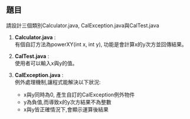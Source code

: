 ## 題目

請設計三個類別Calculator.java, CalException.java與CalTest.java
1. **Calculator.java** :  
   有個自訂方法為powerXY(int x, int y), 功能是會計算x的y次方並回傳結果。

2. **CalTest.java** :  
   使用者可以輸入x與y的值。

3. **CalException.java** :  
   例外處理機制,讓程式能解決以下狀況:
   - x與y同時為0, 產生自訂的CalException例外物件
   - y為負值,而導致x的y次方結果不為整數
   - x與y皆正確情況下,會顯示運算後結果

